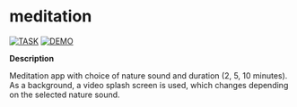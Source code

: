 # meditation

[![TASK](https://img.shields.io/badge/-TASK-green?style=flat)](https://github.com/rolling-scopes-school/tasks/blob/master/tasks/stage-0/projects.md#task-3-meditation-app-20)
[![DEMO](https://img.shields.io/badge/-DEMO-blue?style=flat)](https://pishuhott.github.io/meditation/)

**Description**

Meditation app with choice of nature sound and duration (2, 5, 10 minutes). As a background, a video splash screen is used, which changes depending on the selected nature sound.
